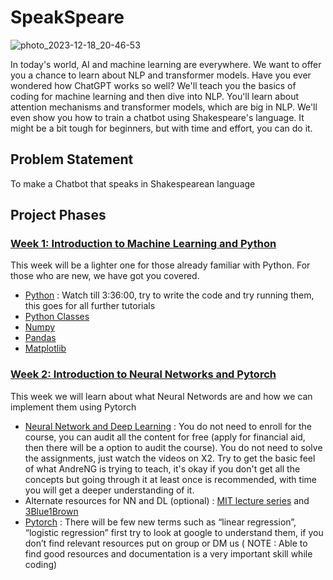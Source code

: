 # SpeakSpeare

![photo_2023-12-18_20-46-53](https://github.com/Mehul-Agrawal410/SpeakSpeare/assets/96577287/69eae746-a060-4f26-a77b-717740e9c443)

In today's world, AI and machine learning are everywhere. We want to offer you a chance to learn about NLP and transformer models. Have you ever wondered how ChatGPT works so well? We'll teach you the basics of coding for machine learning and then dive into NLP. You'll learn about attention mechanisms and transformer models, which are big in NLP. We'll even show you how to train a chatbot using Shakespeare's language. It might be a bit tough for beginners, but with time and effort, you can do it.

## Problem Statement 

To make a Chatbot that speaks in Shakespearean language

## Project Phases

### [Week 1: Introduction to Machine Learning and Python](<./Week 1/>)
This week will be a lighter one for those already familiar with Python. For those who are new, we have got you covered. 
- [Python](https://www.youtube.com/watch?v=_uQrJ0TkZlc) : Watch till 3:36:00, try to write the code and try running them, this goes for all further tutorials 
- [Python Classes](https://www.geeksforgeeks.org/python-classes-and-objects/)
- [Numpy](https://www.youtube.com/watch?v=QUT1VHiLmmI)
- [Pandas](https://www.youtube.com/watch?v=vmEHCJofslg)
- [Matplotlib](https://www.youtube.com/watch?v=wB9C0Mz9gSo)

### [Week 2: Introduction to Neural Networks and Pytorch](<./Week 2/>)
This week we will learn about what Neural Networds are and how we can implement them using Pytorch
- [Neural Network and Deep Learning](https://www.coursera.org/learn/neural-networks-deep-learning?specialization=deep-learning) : You do not need to enroll for the course, you can audit all the content for free (apply for financial aid, then there will be a option to audit the course). You do not need to solve the assignments, just watch the videos on X2. Try to get the basic feel of what AndreNG is trying to teach, it's okay if you don't get all the concepts but going through it at least once is recommended, with time you will get a deeper understanding of it.
- Alternate resources for NN and DL (optional) : [MIT lecture series](https://youtu.be/QDX-1M5Nj7s) and [3Blue1Brown](https://youtube.com/playlist?list=PLZHQObOWTQDNU6R1_67000Dx_ZCJB-3pi)
- [Pytorch](https://www.youtube.com/watch?v=c36lUUr864M) : There will be few new terms such as “linear regression”, “logistic regression” first try to look at google to understand them, if you don’t find relevant resources put on group or DM us ( NOTE : Able to find good resources and documentation is a very important skill while coding)
